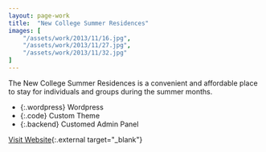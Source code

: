 ```yaml
---
layout: page-work
title:  "New College Summer Residences"
images: [
	"/assets/work/2013/11/16.jpg",
	"/assets/work/2013/11/27.jpg",
	"/assets/work/2013/11/32.jpg"
]
---
```


The New College Summer Residences is a convenient and affordable place
to stay for individuals and groups during the summer months.

* {:.wordpress} Wordpress
* {:.code} Custom Theme
* {:.backend} Customed Admin Panel

[Visit Website](http://www.ncsummer.utoronto.ca/){:.external target="_blank"}

